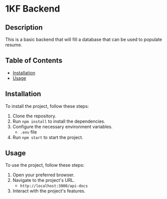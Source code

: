 # 1KF Backend

## Description

This is a basic backend that will fill a database that can be used to populate resume.

## Table of Contents

- [Installation](#installation)
- [Usage](#usage)

## Installation

To install the project, follow these steps:

1. Clone the repository.
2. Run `npm install` to install the dependencies.
3. Configure the necessary environment variables.
    - `.env` file
4. Run `npm start` to start the project.

## Usage

To use the project, follow these steps:

1. Open your preferred browser.
2. Navigate to the project's URL.
    - `http://localhost:3000/api-docs`
3. Interact with the project's features.
